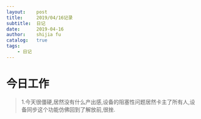 ```yaml
---
layout:    post
title:     2019/04/16记录
subtitle:  日记
date:      2019-04-16
author:    shijia fu
catalog:   true
tags:
    - 日记
---
```


# 今日工作   
> 1.今天很僵硬,居然没有什么产出感,设备的阻塞性问题居然卡主了所有人,设备同步这个功能仿佛回到了解放前,很挫.
